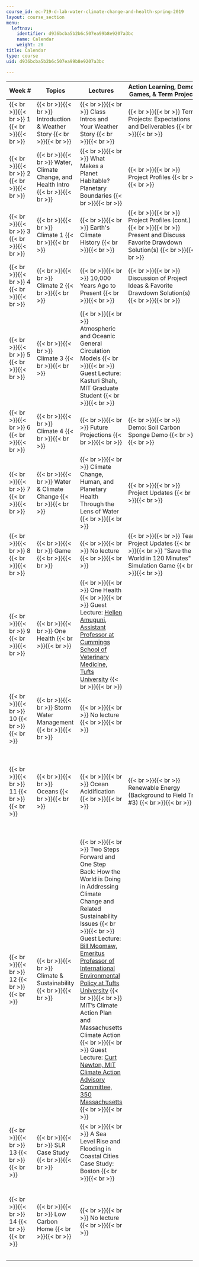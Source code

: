 ```yaml
---
course_id: ec-719-d-lab-water-climate-change-and-health-spring-2019
layout: course_section
menu:
  leftnav:
    identifier: d936bcba5b2b6c507ea99b8e9207a3bc
    name: Calendar
    weight: 20
title: Calendar
type: course
uid: d936bcba5b2b6c507ea99b8e9207a3bc

---
```


| Week # | Topics | Lectures | Action Learning, Demos, Games, & Term Projects | Key Dates |
| --- | --- | --- | --- | --- |
|  {{< br >}}{{< br >}} 1 {{< br >}}{{< br >}}  |  {{< br >}}{{< br >}} Introduction & Weather Story {{< br >}}{{< br >}}  |  {{< br >}}{{< br >}} Class Intros and Your Weather Story {{< br >}}{{< br >}}  |  {{< br >}}{{< br >}} Term Projects: Expectations and Deliverables {{< br >}}{{< br >}}  | &nbsp; |
|  {{< br >}}{{< br >}} 2 {{< br >}}{{< br >}}  |  {{< br >}}{{< br >}} Water, Climate Change, and Health Intro {{< br >}}{{< br >}}  |  {{< br >}}{{< br >}} What Makes a Planet Habitable? Planetary Boundaries {{< br >}}{{< br >}}  |  {{< br >}}{{< br >}} Project Profiles {{< br >}}{{< br >}}  | &nbsp; |
|  {{< br >}}{{< br >}} 3 {{< br >}}{{< br >}}  |  {{< br >}}{{< br >}} Climate 1 {{< br >}}{{< br >}}  |  {{< br >}}{{< br >}} Earth's Climate History {{< br >}}{{< br >}}  |  {{< br >}}{{< br >}} Project Profiles (cont.) {{< br >}}{{< br >}} Present and Discuss Favorite Drawdown Solution(s) {{< br >}}{{< br >}}  | &nbsp; |
|  {{< br >}}{{< br >}} 4 {{< br >}}{{< br >}}  |  {{< br >}}{{< br >}} Climate 2 {{< br >}}{{< br >}}  |  {{< br >}}{{< br >}} 10,000 Years Ago to Present {{< br >}}{{< br >}}  |  {{< br >}}{{< br >}} Discussion of Project Ideas & Favorite Drawdown Solution(s) {{< br >}}{{< br >}}  |  {{< br >}}{{< br >}} MIT Water Night Event (Optional) {{< br >}}{{< br >}}  |
|  {{< br >}}{{< br >}} 5 {{< br >}}{{< br >}}  |  {{< br >}}{{< br >}} Climate 3 {{< br >}}{{< br >}}  |  {{< br >}}{{< br >}} Atmospheric and Oceanic General Circulation Models {{< br >}}{{< br >}} Guest Lecture: Kasturi Shah, MIT Graduate Student {{< br >}}{{< br >}}  | &nbsp; |  {{< br >}}{{< br >}} Due: 1st Deliverable {{< br >}}{{< br >}}  |
|  {{< br >}}{{< br >}} 6 {{< br >}}{{< br >}}  |  {{< br >}}{{< br >}} Climate 4 {{< br >}}{{< br >}}  |  {{< br >}}{{< br >}} Future Projections {{< br >}}{{< br >}}  |  {{< br >}}{{< br >}} Demo: Soil Carbon Sponge Demo {{< br >}}{{< br >}}  |  {{< br >}}{{< br >}} Field Trip #1: Blue Hill Meteorological Observatory (Optional) {{< br >}}{{< br >}}  |
|  {{< br >}}{{< br >}} 7 {{< br >}}{{< br >}}  |  {{< br >}}{{< br >}} Water & Climate Change {{< br >}}{{< br >}}  |  {{< br >}}{{< br >}} Climate Change, Human, and Planetary Health Through the Lens of Water {{< br >}}{{< br >}}  |  {{< br >}}{{< br >}} Project Updates {{< br >}}{{< br >}}  |  {{< br >}}{{< br >}} Due: 2nd Deliverable {{< br >}}{{< br >}}  |
|  {{< br >}}{{< br >}} 8 {{< br >}}{{< br >}}  |  {{< br >}}{{< br >}} Game {{< br >}}{{< br >}}  |  {{< br >}}{{< br >}} No lecture {{< br >}}{{< br >}}  |  {{< br >}}{{< br >}} Team Project Updates {{< br >}}{{< br >}} "Save the World in 120 Minutes" Simulation Game {{< br >}}{{< br >}}  | &nbsp; |
|  {{< br >}}{{< br >}} 9 {{< br >}}{{< br >}}  |  {{< br >}}{{< br >}} One Health {{< br >}}{{< br >}}  |  {{< br >}}{{< br >}} One Health {{< br >}}{{< br >}} Guest Lecture: [Hellen Amuguni, Assistant Professor at Cummings School of Veterinary Medicine, Tufts University](http://vetprofiles.tufts.edu/faculty/janetrix-hellen-amuguni) {{< br >}}{{< br >}}  | &nbsp; |
|  {{< br >}}{{< br >}} 10 {{< br >}}{{< br >}}  |  {{< br >}}{{< br >}} Storm Water Management {{< br >}}{{< br >}}  |  {{< br >}}{{< br >}} No lecture {{< br >}}{{< br >}}  | &nbsp; |  {{< br >}}{{< br >}} Field Trip #2: MWRA Storm Water Management, Combined Sewer Overflows {{< br >}}{{< br >}}  |
|  {{< br >}}{{< br >}} 11 {{< br >}}{{< br >}}  |  {{< br >}}{{< br >}} Oceans {{< br >}}{{< br >}}  |  {{< br >}}{{< br >}} Ocean Acidification {{< br >}}{{< br >}}  |  {{< br >}}{{< br >}} Renewable Energy (Background to Field Trip #3) {{< br >}}{{< br >}}  |  {{< br >}}{{< br >}} Due: 3rd Deliverable {{< br >}}{{< br >}} MIT Climate Night Event (Optional) {{< br >}}{{< br >}} Field Trip #3: Hull Wind Energy (Optional) {{< br >}}{{< br >}} Field Trip #4: [City Nature Challenge](http://citynaturechallenge.org/) (Optional) {{< br >}}{{< br >}}  |
|  {{< br >}}{{< br >}} 12 {{< br >}}{{< br >}}  |  {{< br >}}{{< br >}} Climate & Sustainability {{< br >}}{{< br >}}  |  {{< br >}}{{< br >}} Two Steps Forward and One Step Back: How the World is Doing in Addressing Climate Change and Related Sustainability Issues {{< br >}}{{< br >}} Guest Lecture: [Bill Moomaw, Emeritus Professor of International Environmental Policy at Tufts University](https://fletcher.tufts.edu/people/william-moomaw) {{< br >}}{{< br >}} MIT’s Climate Action Plan and Massachusetts Climate Action {{< br >}}{{< br >}} Guest Lecture: [Curt Newton, MIT Climate Action Advisory Committee, 350 Massachusetts](https://climate.mit.edu/users/curt-newton) {{< br >}}{{< br >}}  | &nbsp; |
|  {{< br >}}{{< br >}} 13 {{< br >}}{{< br >}}  |  {{< br >}}{{< br >}} SLR Case Study {{< br >}}{{< br >}}  |  {{< br >}}{{< br >}} A Sea Level Rise and Flooding in Coastal Cities Case Study: Boston {{< br >}}{{< br >}}  | &nbsp; |
|  {{< br >}}{{< br >}} 14 {{< br >}}{{< br >}}  |  {{< br >}}{{< br >}} Low Carbon Home {{< br >}}{{< br >}}  |  {{< br >}}{{< br >}} No lecture {{< br >}}{{< br >}}  | &nbsp; |  {{< br >}}{{< br >}} Field Trip #5: See Solar Electric, Solar Thermal, and Geothermal Installations in a 100-Year Old Home {{< br >}}{{< br >}} Due: Final Deliverable {{< br >}}{{< br >}}